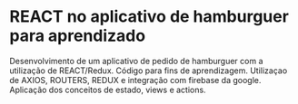 # REACT no aplicativo de hamburguer para aprendizado
Desenvolvimento de um aplicativo de pedido de hamburguer com a utilização de REACT/Redux. Código para fins de aprendizagem. Utilizaçao de AXIOS, ROUTERS, REDUX e integração com firebase da google. Aplicação dos conceitos de estado, views e actions.
